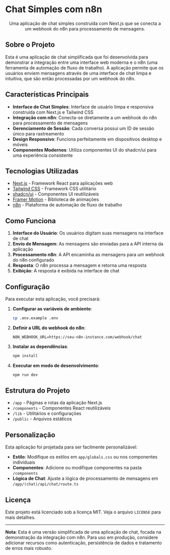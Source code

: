# Chat Simples com n8n

<p align="center">
    Uma aplicação de chat simples construída com Next.js que se conecta a um webhook do n8n para processamento de mensagens.
</p>

## Sobre o Projeto

Esta é uma aplicação de chat simplificada que foi desenvolvida para demonstrar a integração entre uma interface web moderna e o n8n (uma ferramenta de automação de fluxo de trabalho). A aplicação permite que os usuários enviem mensagens através de uma interface de chat limpa e intuitiva, que são então processadas por um webhook do n8n.

## Características Principais

- **Interface de Chat Simples**: Interface de usuário limpa e responsiva construída com Next.js e Tailwind CSS
- **Integração com n8n**: Conecta-se diretamente a um webhook do n8n para processamento de mensagens
- **Gerenciamento de Sessão**: Cada conversa possui um ID de sessão único para rastreamento
- **Design Responsivo**: Funciona perfeitamente em dispositivos desktop e móveis
- **Componentes Modernos**: Utiliza componentes UI do shadcn/ui para uma experiência consistente

## Tecnologias Utilizadas

- [Next.js](https://nextjs.org) - Framework React para aplicações web
- [Tailwind CSS](https://tailwindcss.com) - Framework CSS utilitário
- [shadcn/ui](https://ui.shadcn.com) - Componentes UI reutilizáveis
- [Framer Motion](https://framer.com/motion) - Biblioteca de animações
- [n8n](https://n8n.io) - Plataforma de automação de fluxo de trabalho

## Como Funciona

1. **Interface do Usuário**: Os usuários digitam suas mensagens na interface de chat
2. **Envio de Mensagem**: As mensagens são enviadas para a API interna da aplicação
3. **Processamento n8n**: A API encaminha as mensagens para um webhook do n8n configurado
4. **Resposta**: O n8n processa a mensagem e retorna uma resposta
5. **Exibição**: A resposta é exibida na interface de chat

## Configuração

Para executar esta aplicação, você precisará:

1. **Configurar as variáveis de ambiente**:
   ```bash
   cp .env.example .env
   ```
   
2. **Definir a URL do webhook do n8n**:
   ```
   N8N_WEBHOOK_URL=https://seu-n8n-instance.com/webhook/chat
   ```

3. **Instalar as dependências**:
   ```bash
   npm install
   ```

4. **Executar em modo de desenvolvimento**:
   ```bash
   npm run dev
   ```

## Estrutura do Projeto

- `/app` - Páginas e rotas da aplicação Next.js
- `/components` - Componentes React reutilizáveis
- `/lib` - Utilitários e configurações
- `/public` - Arquivos estáticos

## Personalização

Esta aplicação foi projetada para ser facilmente personalizável:

- **Estilo**: Modifique os estilos em `app/globals.css` ou nos componentes individuais
- **Componentes**: Adicione ou modifique componentes na pasta `/components`
- **Lógica de Chat**: Ajuste a lógica de processamento de mensagens em `/app/(chat)/api/chat/route.ts`

## Licença

Este projeto está licenciado sob a licença MIT. Veja o arquivo `LICENSE` para mais detalhes.

---

**Nota**: Esta é uma versão simplificada de uma aplicação de chat, focada na demonstração da integração com n8n. Para uso em produção, considere adicionar recursos como autenticação, persistência de dados e tratamento de erros mais robusto.
